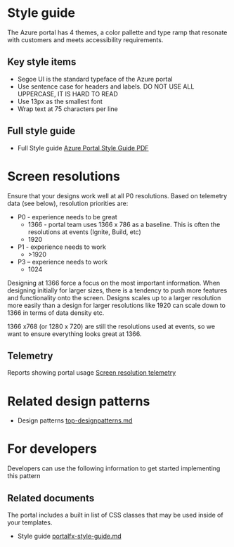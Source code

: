 ﻿# Style guide

The Azure portal has 4 themes, a color pallette and type ramp that resonate with customers and meets accessibility requirements.


<a name="key-style-items"></a>
## Key style items
* Segoe UI is the standard typeface of the Azure portal
* Use sentence case for headers and labels. DO NOT USE ALL UPPERCASE, IT IS HARD TO READ
* Use 13px as the smallest font
* Wrap text at 75 characters per line

<a name="full-style-guide"></a>
## Full style guide
* Full Style guide [Azure Portal Style Guide PDF](../media/designpatterns-style-guide/Azure-Portal-Style-Guide.pdf)

<a name="screen-resolutions"></a>
# Screen resolutions
Ensure that your designs work well at all P0 resolutions.  Based on telemetry data \(see below\), resolution priorities are:

* P0 - experience needs to be great
    * 1366 - portal team uses 1366 x 786 as a baseline.  This is often the resolutions at events (Ignite, Build, etc)
    * 1920 
* P1 - experience needs to work
    * \>1920 
* P3 – experience needs to work
    * 1024


Designing at 1366 force a focus on the most important information. When designing initially for larger sizes, there is a tendency to push more features and functionality onto the screen.  Designs scales up to a larger resolution more easily than a design for larger resolutions like 1920 can scale down to 1366 in terms of data density etc.

1366 x768 (or 1280 x 720) are still the resolutions used at events, so we want to ensure everything looks great at 1366. 


<a name="screen-resolutions-telemetry"></a>
## Telemetry
Reports showing portal usage
[Screen resolution telemetry](https://msit.powerbi.com/groups/me/dashboards/7b218d20-f0aa-4858-b0f9-567386a0ac1c)


<a name="related-design-patterns"></a>
# Related design patterns
* Design patterns [top-designpatterns.md](top-designpatterns.md)


<a name="for-developers"></a>
# For developers
Developers can use the following information to get started implementing this pattern

<a name="for-developers-related-documents"></a>
## Related documents
The portal includes a built in list of CSS classes that may be used inside of your templates.
* Style guide [portalfx-style-guide.md](portalfx-style-guide.md)
